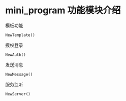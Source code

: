 # mini_program 功能模块介绍 #

模板功能
>
    NewTemplate()

授权登录
>
    NewAuth()

发送消息
>
    NewMessage()

服务监听
>
    NewServer()